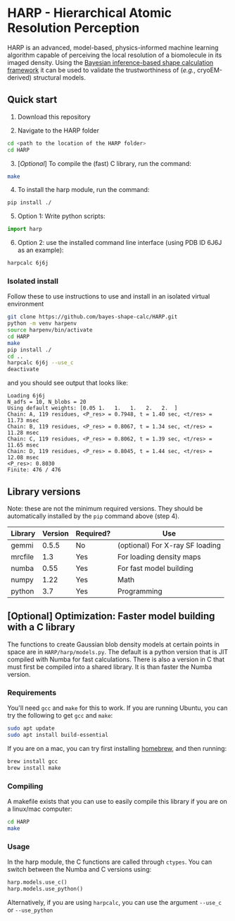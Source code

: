 # HARP - Hierarchical Atomic Resolution Perception
HARP is an advanced, model-based, physics-informed machine learning algorithm capable of perceiving the local resolution of a biomolecule in its imaged density. Using the [Bayesian inference-based shape calculation framework](https://bayes-shape-calc.github.io/) it can be used to validate the trustworthiness of (*e.g.*, cryoEM-derived) structural models.


## Quick start
1. Download this repository

2. Navigate to the HARP folder
```bash
cd <path to the location of the HARP folder>
cd HARP
```

3. [*Optional*] To compile the (fast) C library, run the command:
```bash
make
```

4. To install the harp module, run the command:
``` bash
pip install ./
```

5. Option 1: Write python scripts:
``` python
import harp
```

6. Option 2: use the installed command line interface (using PDB ID 6J6J as an example):
``` bash
harpcalc 6j6j
```


### Isolated install
Follow these to use instructions to use and install in an isolated virtual environment

``` bash
git clone https://github.com/bayes-shape-calc/HARP.git
python -m venv harpenv
source harpenv/bin/activate
cd HARP
make
pip install ./
cd ..
harpcalc 6j6j --use_c
deactivate
```

and you should see output that looks like:
```
Loading 6j6j
N_adfs = 10, N_blobs = 20
Using default weights: [0.05 1.   1.   1.   2.   2.  ]
Chain: A, 119 residues, <P_res> = 0.7948, t = 1.40 sec, <t/res> = 11.73 msec
Chain: B, 119 residues, <P_res> = 0.8067, t = 1.34 sec, <t/res> = 11.28 msec
Chain: C, 119 residues, <P_res> = 0.8062, t = 1.39 sec, <t/res> = 11.65 msec
Chain: D, 119 residues, <P_res> = 0.8045, t = 1.44 sec, <t/res> = 12.08 msec
<P_res>: 0.8030
Finite: 476 / 476
```

## Library versions
Note: these are not the minimum required versions. They should be automatically installed by the `pip` command above (step 4).

| Library    | Version| Required? | Use                                    |
| ---------  | ------ |-----------|--------------------------------------- |
| gemmi      | 0.5.5  |  No       | (optional) For X-ray SF loading        |
| mrcfile    | 1.3    |  Yes      | For loading density maps               |
| numba      | 0.55   |  Yes      | For fast model building                |
| numpy      | 1.22   |  Yes      | Math                                   |
| python     | 3.7    |  Yes      | Programming                            |



## [Optional] Optimization: Faster model building with a C library
The functions to create Gaussian blob density models at certain points in space are in `HARP/harp/models.py`. The default is a python version that is JIT compiled with Numba for fast calculations. There is also a version in C that must first be compiled into a shared library. It is than faster the Numba version.

### Requirements
You'll need `gcc` and `make` for this to work. If you are running Ubuntu, you can try the following to get `gcc` and `make`:
``` bash
sudo apt update
sudo apt install build-essential
```

If you are on a mac, you can try first installing [homebrew](https://brew.sh), and then running:
``` bash
brew install gcc
brew install make
```

### Compiling
A makefile exists that you can use to easily compile this library if you are on a linux/mac computer:
``` bash
cd HARP
make
```


### Usage
In the harp module, the C functions are called through `ctypes`. You can switch between the Numba and C versions using:
``` python
harp.models.use_c()
harp.models.use_python()
```

Alternatively, if you are using `harpcalc`, you can use the argument `--use_c` or `--use_python`

